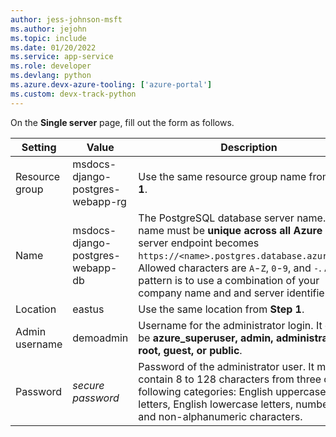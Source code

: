 ```yaml
---
author: jess-johnson-msft
ms.author: jejohn
ms.topic: include
ms.date: 01/20/2022
ms.service: app-service
ms.role: developer
ms.devlang: python
ms.azure.devx-azure-tooling: ['azure-portal']
ms.custom: devx-track-python
---
```


On the **Single server** page, fill out the form as follows.

| Setting | Value | Description |
| --- | --- | --- |
| Resource group | msdocs-django-postgres-webapp-rg | Use the same resource group name from **Step 1**. |
| Name | msdocs-django-postgres-webapp-db |  The PostgreSQL database server name. This name must be **unique across all Azure** (the server endpoint becomes `https://<name>.postgres.database.azure.com`). Allowed characters are `A`-`Z`, `0`-`9`, and `-`. A good pattern is to use a combination of your company name and and server identifier. |
| Location | eastus | Use the same location from **Step 1**. |
| Admin username | demoadmin | Username for the administrator login. It can't be **azure_superuser, admin, administrator, root, guest, or public**. |
| Password | *secure password* | Password of the administrator user. It must contain 8 to 128 characters from three of the following categories: English uppercase letters, English lowercase letters, numbers, and non-alphanumeric characters. |

<!--
1. *Resource Group* &rarr; Select and use a name of **msdocs-django-postgres-webapp-rg**.
1. *Name* &rarr; Enter **msdocs-django-postgres-webapp-db-XYZ** where XYZ is any three random characters as the name for the database server. This name must be unique across Azure (the database server's URL becomes `https://<server-name>.postgres.database.azure.com`). Allowed characters are `A`-`Z`, `0`-`9`, and `-`. <br />
 Example: `msdocs-tutorial-django-postgresql-db-<unique-identifier>`
1. *Data source* &rarr; **None**
1. *Location* &rarr; Same Azure region used for the Web App.
1. *Version* &rarr; Keep the default (which is the latest version).
1. *Compute + storage* &rarr; Select **Configure server** under *Sku and size setting* to select a different Compute + storage plan.
1. *Administrator account* &rarr; Enter a **username** and **secure password** to be used for the database administrator account.
 -->
